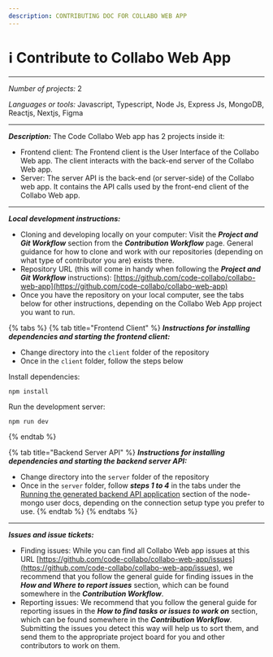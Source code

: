 ```yaml
---
description: CONTRIBUTING DOC FOR COLLABO WEB APP
---
```


# ℹ Contribute to Collabo Web App

***

_Number of projects:_ 2

_Languages or tools:_ Javascript, Typescript, Node Js, Express Js, MongoDB, Reactjs, Nextjs, Figma

***

_**Description:**_ The Code Collabo Web app has 2 projects inside it:

* Frontend client: The Frontend client is the User Interface of the Collabo Web app. The client interacts with the back-end server of the Collabo Web app.
* Server: The server API is the back-end (or server-side) of the Collabo web app. It contains the API calls used by the front-end client of the Collabo Web app.

***

_**Local development instructions:**_

* Cloning and developing locally on your computer: Visit the _**Project and Git Workflow**_ section from the _**Contribution Workflow**_ page. General guidance for how to clone and work with our repositories (depending on what type of contributor you are) exists there.
* Repository URL (this will come in handy when following the _**Project and Git Workflow**_ instructions): [https://github.com/code-collabo/collabo-web-app](https://github.com/code-collabo/collabo-web-app)
* Once you have the repository on your local computer, see the tabs below for other instructions, depending on the Collabo Web App project you want to run.

{% tabs %}
{% tab title="Frontend Client" %}
_**Instructions for installing dependencies and starting the frontend client:**_

* Change directory into the `client` folder of the repository
* Once in the `client` folder, follow the steps below

Install dependencies:

```
npm install
```

Run the development server:

```
npm run dev
```
{% endtab %}

{% tab title="Backend Server API" %}
_**Instructions for installing dependencies and starting the backend server API:**_

* Change directory into the `server` folder of the repository
* Once in the `server` folder, follow _**steps 1 to 4**_ in the tabs under the [Running the generated backend API application](https://code-collabo.gitbook.io/node-mongo-user/node-mongo-user-docs/readme#running-the-generated-backend-api-application) section of the node-mongo user docs, depending on the connection setup type you prefer to use.
{% endtab %}
{% endtabs %}

***

_**Issues and issue tickets:**_

* Finding issues: While you can find all Collabo Web app issues at this URL [https://github.com/code-collabo/collabo-web-app/issues](https://github.com/code-collabo/collabo-web-app/issues), we recommend that you follow the general guide for finding issues in the _**How and Where to report issues**_ section, which can be found somewhere in the _**Contribution Workflow**_.
* Reporting issues: We recommend that you follow the general guide for reporting issues in the _**How to find tasks or issues to work on**_ section, which can be found somewhere in the _**Contribution Workflow**_. Submitting the issues you detect this way will help us to sort them, and send them to the appropriate project board for you and other contributors to work on them.

